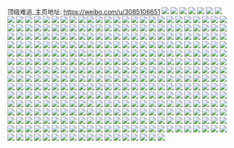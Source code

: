 顶级难追_主页地址: https://weibo.com/u/3085106651 
![](https://wx4.sinaimg.cn/mw2000/b7e2fddbly1h93id9pl4xj20u014045y.jpg) 
![](https://wx4.sinaimg.cn/mw2000/b7e2fddbly1h93idahhhxj20u0140wm8.jpg) 
![](https://wx4.sinaimg.cn/mw2000/b7e2fddbly1h93idb0ruzj20u0140dnr.jpg) 
![](https://wx4.sinaimg.cn/mw2000/b7e2fddbly1h93idbp5s1j20u0140aht.jpg) 
![](https://wx4.sinaimg.cn/mw2000/b7e2fddbly1h93idcbom4j21410u0wmm.jpg) 
![](https://wx4.sinaimg.cn/mw2000/b7e2fddbly1h93idd3wj6j20u01407br.jpg) 
![](https://wx4.sinaimg.cn/mw2000/b7e2fddbly1h93id9a13pj20wq09lt9u.jpg) 
![](https://wx4.sinaimg.cn/mw2000/b7e2fddbly1h8qtckw44mj20wq17wdy4.jpg) 
![](https://wx4.sinaimg.cn/mw2000/b7e2fddbly1h8qtcmtbzbj20wq180k8x.jpg) 
![](https://wx4.sinaimg.cn/mw2000/b7e2fddbly1h8qtcuri65j22by2zhqv5.jpg) 
![](https://wx4.sinaimg.cn/mw2000/b7e2fddbly1h8qtd29ahlj22c032kqv5.jpg) 
![](https://wx4.sinaimg.cn/mw2000/b7e2fddbly1h8qtdi8uzqj22c034sb2c.jpg) 
![](https://wx4.sinaimg.cn/mw2000/b7e2fddbly1h8qtdpcedlj22c03401kz.jpg) 
![](https://wx4.sinaimg.cn/mw2000/b7e2fddbly1h8qtcj6xvhj22c03404qq.jpg) 
![](https://wx4.sinaimg.cn/mw2000/b7e2fddbly1h8qtdqlnjqj22c0340npd.jpg) 
![](https://wx4.sinaimg.cn/mw2000/b7e2fddbly1h8qtdrz22wj22c02c0e81.jpg) 
![](https://wx4.sinaimg.cn/mw2000/b7e2fddbly1h8qtdtm3hxj21h825shdt.jpg) 
![](https://wx4.sinaimg.cn/mw2000/b7e2fddbly1h8qte4zli0j21d82f0u0z.jpg) 
![](https://wx4.sinaimg.cn/mw2000/b7e2fddbly1h8qteh8l6wj21d82ykb2c.jpg) 
![](https://wx4.sinaimg.cn/mw2000/b7e2fddbly1h8qtertohwj21cq2ti7wj.jpg) 
![](https://wx4.sinaimg.cn/mw2000/b7e2fddbly1h8qtf3ta0kj22yk1d8u0z.jpg) 
![](https://wx4.sinaimg.cn/mw2000/b7e2fddbly1h8qtfft7j9j22c0340x6q.jpg) 
![](https://wx4.sinaimg.cn/mw2000/b7e2fddbly1h8qtfhj5f7j20wq17w7m7.jpg) 
![](https://wx4.sinaimg.cn/mw2000/b7e2fddbly1h8qtfubvtuj22c03404qr.jpg) 
![](https://wx4.sinaimg.cn/mw2000/b7e2fddbly1h8qtfyxbcdj20wq17mqrs.jpg) 
![](https://wx4.sinaimg.cn/mw2000/b7e2fddbly1h8d4wuwbnyj21m32shqv6.jpg) 
![](https://wx4.sinaimg.cn/mw2000/b7e2fddbly1h8d4x7d6ikj223n2scb2b.jpg) 
![](https://wx4.sinaimg.cn/mw2000/b7e2fddbly1h8d4xh4k13j21r43581ky.jpg) 
![](https://wx4.sinaimg.cn/mw2000/b7e2fddbly1h8d4xrrg73j21vg2ipnpe.jpg) 
![](https://wx4.sinaimg.cn/mw2000/b7e2fddbly1h8d4wkuxzwj23402c0u0z.jpg) 
![](https://wx4.sinaimg.cn/mw2000/b7e2fddbly1h8d4xses5vj21o01wowqv.jpg) 
![](https://wx4.sinaimg.cn/mw2000/b7e2fddbly1h8d4xvpld2j22c0340qv8.jpg) 
![](https://wx4.sinaimg.cn/mw2000/b7e2fddbly1h8d4xynr8pj22c0340b2a.jpg) 
![](https://wx4.sinaimg.cn/mw2000/b7e2fddbly1h8d4y1u4abj22c03401kz.jpg) 
![](https://wx4.sinaimg.cn/mw2000/b7e2fddbly1h8d4y2ircjj20wq17mdlb.jpg) 
![](https://wx4.sinaimg.cn/mw2000/b7e2fddbly1h8d4y2ykirj20wq17mwj2.jpg) 
![](https://wx4.sinaimg.cn/mw2000/b7e2fddbly1h8d4y3b4hqj20wq17mn2q.jpg) 
![](https://wx4.sinaimg.cn/mw2000/b7e2fddbly1h8d4y3npxsj20wq17mn13.jpg) 
![](https://wx4.sinaimg.cn/mw2000/b7e2fddbly1h8d4y3xi49j20wq17mjxb.jpg) 
![](https://wx4.sinaimg.cn/mw2000/b7e2fddbly1h8d4y48m85j20wq17mgqw.jpg) 
![](https://wx4.sinaimg.cn/mw2000/b7e2fddbly1h8d4y69wjbj22c0340b2b.jpg) 
![](https://wx4.sinaimg.cn/mw2000/b7e2fddbly1h8d4y8sxemj22c03407wj.jpg) 
![](https://wx4.sinaimg.cn/mw2000/b7e2fddbly1h8d4yevthyj23402c0hdu.jpg) 
![](https://wx4.sinaimg.cn/mw2000/b7e2fddbly1h8bwubz7syj20wr0gsq48.jpg) 
![](https://wx4.sinaimg.cn/mw2000/b7e2fddbly1h6arwinxd0j20ks0jw754.jpg) 
![](https://wx4.sinaimg.cn/mw2000/b7e2fddbgy1h0eh75yvdbj20yi1ik7ga.jpg) 
![](https://wx4.sinaimg.cn/mw2000/b7e2fddbgy1grpop8q3pcj20q70yvq7v.jpg) 
![](https://wx4.sinaimg.cn/mw2000/b7e2fddbgy1glarnrvf27j20u01407cf.jpg) 
![](https://wx4.sinaimg.cn/mw2000/b7e2fddbgy1glarnqq5ioj20u01hc7cv.jpg) 
![](https://wx4.sinaimg.cn/mw2000/b7e2fddbgy1glarnsllv8j20uc0u0q6i.jpg) 
![](https://wx4.sinaimg.cn/mw2000/b7e2fddbgy1gjtr0tveo4j21k82304qp.jpg) 
![](https://wx4.sinaimg.cn/mw2000/b7e2fddbgy1gjtr0uzrm2j21k8230qss.jpg) 
![](https://wx4.sinaimg.cn/mw2000/b7e2fddbgy1gjtr0vg08tj20u0140q8s.jpg) 
![](https://wx4.sinaimg.cn/mw2000/b7e2fddbgy1gjtr0vvhwej20u0140444.jpg) 
![](https://wx4.sinaimg.cn/mw2000/b7e2fddbgy1gjtr0xchptj22c0340u0x.jpg) 
![](https://wx4.sinaimg.cn/mw2000/b7e2fddbgy1gjtr0zpc9sj21o01o04qq.jpg) 
![](https://wx4.sinaimg.cn/mw2000/b7e2fddbgy1gjtr122ejgj21o01o01ky.jpg) 
![](https://wx4.sinaimg.cn/mw2000/b7e2fddbgy1gjtr139a43j21o01o0x6p.jpg) 
![](https://wx4.sinaimg.cn/mw2000/b7e2fddbgy1gjtr14hf9kj21o01o0u0x.jpg) 
![](https://wx4.sinaimg.cn/mw2000/b7e2fddbgy1gjtr15pzc1j21o01o0e81.jpg) 
![](https://wx4.sinaimg.cn/mw2000/b7e2fddbgy1gjtr179grrj22c0340x6p.jpg) 
![](https://wx4.sinaimg.cn/mw2000/b7e2fddbgy1gjtr0sr3quj22c0340u0x.jpg) 
![](https://wx4.sinaimg.cn/mw2000/b7e2fddbgy1gi01gn4kipj20u0140aqt.jpg) 
![](https://wx4.sinaimg.cn/mw2000/b7e2fddbgy1gi01gqppc0j21o01o0npd.jpg) 
![](https://wx4.sinaimg.cn/mw2000/b7e2fddbgy1gi01gtr7a4j21o01o0npd.jpg) 
![](https://wx4.sinaimg.cn/mw2000/b7e2fddbgy1gi01gwbkdjj21o01o0npd.jpg) 
![](https://wx4.sinaimg.cn/mw2000/b7e2fddbgy1gi01h6qpzej20u01401kx.jpg) 
![](https://wx4.sinaimg.cn/mw2000/b7e2fddbgy1gi01h25hatj21o01o0x6p.jpg) 
![](https://wx4.sinaimg.cn/mw2000/b7e2fddbgy1gi01gllpwvj21o01o0npd.jpg) 
![](https://wx4.sinaimg.cn/mw2000/b7e2fddbgy1gi01h4adazj21o01o0e7g.jpg) 
![](https://wx4.sinaimg.cn/mw2000/b7e2fddbgy1gi01gytuggj21k8230e81.jpg) 
![](https://wx4.sinaimg.cn/mw2000/b7e2fddbgy1ggasozrfh7j20d40ohdht.jpg) 
![](https://wx4.sinaimg.cn/mw2000/b7e2fddbgy1ggasp58vhpj21m72884qp.jpg) 
![](https://wx4.sinaimg.cn/mw2000/b7e2fddbgy1ggasp2cjpej215p289kff.jpg) 
![](https://wx4.sinaimg.cn/mw2000/b7e2fddbgy1ggasp7uwzoj228w2zu7wh.jpg) 
![](https://wx4.sinaimg.cn/mw2000/b7e2fddbgy1ggasp34h0oj20u014046m.jpg) 
![](https://wx4.sinaimg.cn/mw2000/b7e2fddbgy1ggasp8nuicj20r0100tdk.jpg) 
![](https://wx4.sinaimg.cn/mw2000/b7e2fddbgy1ggasp0srogj20u0140tlr.jpg) 
![](https://wx4.sinaimg.cn/mw2000/b7e2fddbgy1ggaspahn58j210h182wv1.jpg) 
![](https://wx4.sinaimg.cn/mw2000/b7e2fddbgy1ggasoz5l7dj20td12adtt.jpg) 
![](https://wx4.sinaimg.cn/mw2000/b7e2fddbgy1gfw585mqxzj217l1yfavb.jpg) 
![](https://wx4.sinaimg.cn/mw2000/b7e2fddbgy1gfw583owsnj21nz1ppx6p.jpg) 
![](https://wx4.sinaimg.cn/mw2000/b7e2fddbgy1gfw5874h06j21121o5gz5.jpg) 
![](https://wx4.sinaimg.cn/mw2000/b7e2fddbgy1gfw588wshaj20sf1wf4fi.jpg) 
![](https://wx4.sinaimg.cn/mw2000/b7e2fddbgy1gfw59lyy0aj22c03401kz.jpg) 
![](https://wx4.sinaimg.cn/mw2000/b7e2fddbgy1gfw5a5hvqsj22c0340e8b.jpg) 
![](https://wx4.sinaimg.cn/mw2000/b7e2fddbgy1gfw5a9gk86j21o01o0qv5.jpg) 
![](https://wx4.sinaimg.cn/mw2000/b7e2fddbgy1gfw59fqcpej21o01o0hdt.jpg) 
![](https://wx4.sinaimg.cn/mw2000/b7e2fddbgy1gfw5aefdr6j22c03407wi.jpg) 
![](https://wx4.sinaimg.cn/mw2000/b7e2fddbgy1gf2cxip2rnj20u0140qfo.jpg) 
![](https://wx4.sinaimg.cn/mw2000/b7e2fddbgy1gf2cxfypcfj20u00vxgrl.jpg) 
![](https://wx4.sinaimg.cn/mw2000/b7e2fddbgy1gf2cxjj0x2j20u00u0ali.jpg) 
![](https://wx4.sinaimg.cn/mw2000/b7e2fddbgy1gf2cxk1g8yj20u0140ahu.jpg) 
![](https://wx4.sinaimg.cn/mw2000/b7e2fddbgy1geqlrk5e6pj20u0140wmn.jpg) 
![](https://wx4.sinaimg.cn/mw2000/b7e2fddbgy1gdflfd7160j21o01o0e81.jpg) 
![](https://wx4.sinaimg.cn/mw2000/b7e2fddbgy1gcmo4w9s6uj20u00u00y8.jpg) 
![](https://wx4.sinaimg.cn/mw2000/b7e2fddbly1gcgrked917j20sz11gtj2.jpg) 
![](https://wx4.sinaimg.cn/mw2000/b7e2fddbly1gccdbfegqqj21o0280b2a.jpg) 
![](https://wx4.sinaimg.cn/mw2000/b7e2fddbly1gbeh88iayzj20yi0gg0ud.jpg) 
![](https://wx4.sinaimg.cn/mw2000/b7e2fddbgy1gaxgjor6caj20u01hctoj.jpg) 
![](https://wx4.sinaimg.cn/mw2000/b7e2fddbgy1gart6vookej20u10u0woa.jpg) 
![](https://wx4.sinaimg.cn/mw2000/b7e2fddbgy1ga98p6i01vj20u0140497.jpg) 
![](https://wx4.sinaimg.cn/mw2000/b7e2fddbgy1ga98p7rfptj20u0140tj8.jpg) 
![](https://wx4.sinaimg.cn/mw2000/b7e2fddbgy1ga98p8j2mqj21400ojjzt.jpg) 
![](https://wx4.sinaimg.cn/mw2000/b7e2fddbgy1ga98p9eighj213w0smgqd.jpg) 
![](https://wx4.sinaimg.cn/mw2000/b7e2fddbgy1ga98pabmqaj20u014cwm9.jpg) 
![](https://wx4.sinaimg.cn/mw2000/b7e2fddbgy1ga98pbdvm9j20u0148jzf.jpg) 
![](https://wx4.sinaimg.cn/mw2000/b7e2fddbgy1ga98pccnspj20u0140qde.jpg) 
![](https://wx4.sinaimg.cn/mw2000/b7e2fddbgy1ga98pdcojxj20u014015s.jpg) 
![](https://wx4.sinaimg.cn/mw2000/b7e2fddbgy1ga98p5d0vjj20gp0g0jtz.jpg) 
![](https://wx4.sinaimg.cn/mw2000/b7e2fddbgy1ga5qcpl1a9j20u0140jwi.jpg) 
![](https://wx4.sinaimg.cn/mw2000/b7e2fddbgy1ga5qcogiufj21o027zqv5.jpg) 
![](https://wx4.sinaimg.cn/mw2000/b7e2fddbgy1ga5qbjvuc0j20u01hctkx.jpg) 
![](https://wx4.sinaimg.cn/mw2000/b7e2fddbgy1ga5qckh7rzj22c0340hdx.jpg) 
![](https://wx4.sinaimg.cn/mw2000/b7e2fddbgy1ga5qcrbf4tj21hc0u0aq0.jpg) 
![](https://wx4.sinaimg.cn/mw2000/b7e2fddbgy1ga5qcsunftj21401haal5.jpg) 
![](https://wx4.sinaimg.cn/mw2000/b7e2fddbgy1ga5qcwa33sj22c0340kjl.jpg) 
![](https://wx4.sinaimg.cn/mw2000/b7e2fddbgy1ga5qbdeq64j21da0rqqek.jpg) 
![](https://wx4.sinaimg.cn/mw2000/b7e2fddbgy1ga5qcx92n6j20j60j5tc3.jpg) 
![](https://wx4.sinaimg.cn/mw2000/b7e2fddbgy1g9ucfmospsj20u01401ek.jpg) 
![](https://wx4.sinaimg.cn/mw2000/b7e2fddbgy1g9ucfo5rvjj20u01407tl.jpg) 
![](https://wx4.sinaimg.cn/mw2000/b7e2fddbgy1g9ucfpltkxj20u0140nhp.jpg) 
![](https://wx4.sinaimg.cn/mw2000/b7e2fddbgy1g9ucflo04qj20u00u0ti0.jpg) 
![](https://wx4.sinaimg.cn/mw2000/b7e2fddbgy1g9ruhppgk9j20u0141grk.jpg) 
![](https://wx4.sinaimg.cn/mw2000/b7e2fddbgy1g9m93yol6qj20jg0j2gnx.jpg) 
![](https://wx4.sinaimg.cn/mw2000/b7e2fddbgy1g9l21d06jdj20u00u07e5.jpg) 
![](https://wx4.sinaimg.cn/mw2000/b7e2fddbgy1g9l21eud4ij20u00u0wph.jpg) 
![](https://wx4.sinaimg.cn/mw2000/b7e2fddbgy1g9l21g3jn8j20u013zdue.jpg) 
![](https://wx4.sinaimg.cn/mw2000/b7e2fddbgy1g9l21h3rcwj20u0140tj0.jpg) 
![](https://wx4.sinaimg.cn/mw2000/b7e2fddbgy1g9i7ijesvij22c02c0qv7.jpg) 
![](https://wx4.sinaimg.cn/mw2000/b7e2fddbgy1g9i7ipy2vzj22c02c0x6r.jpg) 
![](https://wx4.sinaimg.cn/mw2000/b7e2fddbgy1g9i7iy4mo7j22c02c04qs.jpg) 
![](https://wx4.sinaimg.cn/mw2000/b7e2fddbgy1g9i7icsl7dj22c02c0x6r.jpg) 
![](https://wx4.sinaimg.cn/mw2000/b7e2fddbgy1g9i7j4d2xzj22c02c0kjn.jpg) 
![](https://wx4.sinaimg.cn/mw2000/b7e2fddbgy1g9i7j6a77gj21da0rqqek.jpg) 
![](https://wx4.sinaimg.cn/mw2000/b7e2fddbgy1g9hhhowgdrj20u0140afh.jpg) 
![](https://wx4.sinaimg.cn/mw2000/b7e2fddbgy1g9hhhq149vj20u01400yn.jpg) 
![](https://wx4.sinaimg.cn/mw2000/b7e2fddbgy1g9g7yc2xcfj20sm0jiju2.jpg) 
![](https://wx4.sinaimg.cn/mw2000/b7e2fddbgy1g9g7yskyvij21t50u0q7n.jpg) 
![](https://wx4.sinaimg.cn/mw2000/b7e2fddbgy1g9fg0uy2foj208s066dg7.jpg) 
![](https://wx4.sinaimg.cn/mw2000/b7e2fddbgy1g964ahoh0mj20u013xags.jpg) 
![](https://wx4.sinaimg.cn/mw2000/b7e2fddbgy1g964g8p64tj20u10u0gsc.jpg) 
![](https://wx4.sinaimg.cn/mw2000/b7e2fddbgy1g964g7ppv2j20u0140k3c.jpg) 
![](https://wx4.sinaimg.cn/mw2000/b7e2fddbgy1g964gfkeu5j20u01407eq.jpg) 
![](https://wx4.sinaimg.cn/mw2000/b7e2fddbgy1g964g980xdj20u0140agb.jpg) 
![](https://wx4.sinaimg.cn/mw2000/b7e2fddbgy1g964g8928rj20u0140guu.jpg) 
![](https://wx4.sinaimg.cn/mw2000/b7e2fddbgy1g8xndmrp3zj20u0140n78.jpg) 
![](https://wx4.sinaimg.cn/mw2000/b7e2fddbgy1g8xndome3jj20u01407vp.jpg) 
![](https://wx4.sinaimg.cn/mw2000/b7e2fddbgy1g8xndpkqmzj20u0140thk.jpg) 
![](https://wx4.sinaimg.cn/mw2000/b7e2fddbgy1g8xndqhu1zj20qu0zttfv.jpg) 
![](https://wx4.sinaimg.cn/mw2000/b7e2fddbgy1g8wihdvlyrj20u014011g.jpg) 
![](https://wx4.sinaimg.cn/mw2000/b7e2fddbgy1g8wiheo9qpj20u0140guy.jpg) 
![](https://wx4.sinaimg.cn/mw2000/b7e2fddbgy1g8wihba84yj20u0140jzg.jpg) 
![](https://wx4.sinaimg.cn/mw2000/b7e2fddbgy1g8vbgiw7nyj20u01hdjyh.jpg) 
![](https://wx4.sinaimg.cn/mw2000/b7e2fddbgy1g8ufl60sbuj20u01hdh1e.jpg) 
![](https://wx4.sinaimg.cn/mw2000/b7e2fddbgy1g8qxz3n45pj20k00h9768.jpg) 
![](https://wx4.sinaimg.cn/mw2000/b7e2fddbgy1g8poky6d2pj208206bq4m.jpg) 
![](https://wx4.sinaimg.cn/mw2000/b7e2fddbgy1g8hj2tm17qj20k00b9mxl.jpg) 
![](https://wx4.sinaimg.cn/mw2000/b7e2fddbgy1g8gicecltoj20j60j60vd.jpg) 
![](https://wx4.sinaimg.cn/mw2000/b7e2fddbgy1g8cypnfkyuj21o0280u0x.jpg) 
![](https://wx4.sinaimg.cn/mw2000/b7e2fddbgy1g8breabgd4j20po19ue81.jpg) 
![](https://wx4.sinaimg.cn/mw2000/b7e2fddbgy1g8aq3vsr1yj20qo1bf7fn.jpg) 
![](https://wx4.sinaimg.cn/mw2000/b7e2fddbgy1g8aq3wvtz7j20qo0qotfr.jpg) 
![](https://wx4.sinaimg.cn/mw2000/b7e2fddbgy1g8aq3xjyy4j21bf0qo7gg.jpg) 
![](https://wx4.sinaimg.cn/mw2000/b7e2fddbgy1g8aq3y641zj20qo1bfn8p.jpg) 
![](https://wx4.sinaimg.cn/mw2000/b7e2fddbgy1g8aq3yr44vj20qo1bfak5.jpg) 
![](https://wx4.sinaimg.cn/mw2000/b7e2fddbgy1g8aq3zfdv0j20qo1bf17t.jpg) 
![](https://wx4.sinaimg.cn/mw2000/b7e2fddbgy1g8aq40e050j20qo1bfk5q.jpg) 
![](https://wx4.sinaimg.cn/mw2000/b7e2fddbgy1g8aq4185y1j21be0qo7f7.jpg) 
![](https://wx4.sinaimg.cn/mw2000/b7e2fddbgy1g8a783ea1pj22c03401kx.jpg) 
![](https://wx4.sinaimg.cn/mw2000/b7e2fddbgy1g88g01p5d3j20yi0xe4qp.jpg) 
![](https://wx4.sinaimg.cn/mw2000/b7e2fddbgy1g7s3ufdzvsj20qo1dcdm9.jpg) 
![](https://wx4.sinaimg.cn/mw2000/b7e2fddbgy1g7lb3eqmzhj20yi0cttbt.jpg) 
![](https://wx4.sinaimg.cn/mw2000/b7e2fddbgy1g7ifi77mrcj20j609wgme.jpg) 
![](https://wx4.sinaimg.cn/mw2000/b7e2fddbgy1g7ifi6q6ulj20j60a33ze.jpg) 
![](https://wx4.sinaimg.cn/mw2000/b7e2fddbgy1g7gfsdnrzlj20yi1pcnlf.jpg) 
![](https://wx4.sinaimg.cn/mw2000/b7e2fddbgy1g7byrmx4n1j20qo1bfwju.jpg) 
![](https://wx4.sinaimg.cn/mw2000/b7e2fddbgy1g7bkv9nnp4j20zk0jzjtk.jpg) 
![](https://wx4.sinaimg.cn/mw2000/b7e2fddbgy1g7bkv8vss0j20zk0jztaw.jpg) 
![](https://wx4.sinaimg.cn/mw2000/b7e2fddbgy1g79d2ooohmj20da0dadgj.jpg) 
![](https://wx4.sinaimg.cn/mw2000/b7e2fddbgy1g77aa3zys7j209q09tmy3.jpg) 
![](https://wx4.sinaimg.cn/mw2000/b7e2fddbgy1g767yiez4ij208a07maa6.jpg) 
![](https://wx4.sinaimg.cn/mw2000/b7e2fddbgy1g74zzq1qc6j20k00ddab5.jpg) 
![](https://wx4.sinaimg.cn/mw2000/b7e2fddbly1g73l5svykwj20zk0qoak0.jpg) 
![](https://wx4.sinaimg.cn/mw2000/b7e2fddbly1g73l5pl8u0j20qo0zkwpb.jpg) 
![](https://wx4.sinaimg.cn/mw2000/b7e2fddbly1g73l5v6sfjj20qo0zkn82.jpg) 
![](https://wx4.sinaimg.cn/mw2000/b7e2fddbly1g73l66r24pj20zk0qo7ba.jpg) 
![](https://wx4.sinaimg.cn/mw2000/b7e2fddbly1g73l65faqmj20zk0qowm5.jpg) 
![](https://wx4.sinaimg.cn/mw2000/b7e2fddbly1g73l67pfioj20qo0zk79h.jpg) 
![](https://wx4.sinaimg.cn/mw2000/b7e2fddbly1g72edko0nvj20qo0zkqh6.jpg) 
![](https://wx4.sinaimg.cn/mw2000/b7e2fddbly1g72efha0gej20oi13z116.jpg) 
![](https://wx4.sinaimg.cn/mw2000/b7e2fddbly1g72edpiisij20qo0zkgus.jpg) 
![](https://wx4.sinaimg.cn/mw2000/b7e2fddbly1g72edjtwmsj203602kq2r.jpg) 
![](https://wx4.sinaimg.cn/mw2000/b7e2fddbly1g706ilick6j20qo1bddpl.jpg) 
![](https://wx4.sinaimg.cn/mw2000/b7e2fddbly1g6vrgdnvqxj20qo0zkaln.jpg) 
![](https://wx4.sinaimg.cn/mw2000/b7e2fddbly1g6vmseblscj20ix0iwwim.jpg) 
![](https://wx4.sinaimg.cn/mw2000/b7e2fddbly1g6vefh3374j20qo0zkdm2.jpg) 
![](https://wx4.sinaimg.cn/mw2000/b7e2fddbly1g6u7o7q9ntj20zk1d2101.jpg) 
![](https://wx4.sinaimg.cn/mw2000/b7e2fddbly1g6ja3vgpp2j218g26zgvr.jpg) 
![](https://wx4.sinaimg.cn/mw2000/b7e2fddbly1g6j01w7bs2j20qo0zkdqf.jpg) 
![](https://wx4.sinaimg.cn/mw2000/b7e2fddbly1g6j01q1y1lj20qo0zk137.jpg) 
![](https://wx4.sinaimg.cn/mw2000/b7e2fddbly1g6j01s1z8zj20zk0qo49w.jpg) 
![](https://wx4.sinaimg.cn/mw2000/b7e2fddbly1g6j01tmyfmj20qo0zk7f1.jpg) 
![](https://wx4.sinaimg.cn/mw2000/b7e2fddbly1g6hp0mwn7gj21180u0agx.jpg) 
![](https://wx4.sinaimg.cn/mw2000/b7e2fddbly1g6ge9qpfsaj20k00b9wfl.jpg) 
![](https://wx4.sinaimg.cn/mw2000/b7e2fddbly1g6gb8ko46fj20u01hc4aq.jpg) 
![](https://wx4.sinaimg.cn/mw2000/b7e2fddbly1g6fbde9lkqj20k00f03zn.jpg) 
![](https://wx4.sinaimg.cn/mw2000/b7e2fddbly1g6eahj9f5wj20qo0zkdnr.jpg) 
![](https://wx4.sinaimg.cn/mw2000/b7e2fddbly1g6eahi36qpj20qo0zkqac.jpg) 
![](https://wx4.sinaimg.cn/mw2000/b7e2fddbgy1g66u4r6r2kj20b40b4dgg.jpg) 
![](https://wx4.sinaimg.cn/mw2000/b7e2fddbgy1g66e1yba4hj20qo0zljzi.jpg) 
![](https://wx4.sinaimg.cn/mw2000/b7e2fddbgy1g66e1wnqujj20qo0zlqbs.jpg) 
![](https://wx4.sinaimg.cn/mw2000/b7e2fddbgy1g66e1z18njj20qo1bfdmv.jpg) 
![](https://wx4.sinaimg.cn/mw2000/b7e2fddbgy1g66e1zfnmij20qo0zlgqa.jpg) 
![](https://wx4.sinaimg.cn/mw2000/b7e2fddbgy1g63vja5e5mj20u00n541n.jpg) 
![](https://wx4.sinaimg.cn/mw2000/b7e2fddbgy1g5u7saa0h2j20c80ay3z8.jpg) 
![](https://wx4.sinaimg.cn/mw2000/b7e2fddbgy1g5tp1zficlj20hs0hs0v8.jpg) 
![](https://wx4.sinaimg.cn/mw2000/b7e2fddbgy1g5tng4gx3jj20jy0joq3v.jpg) 
![](https://wx4.sinaimg.cn/mw2000/b7e2fddbgy1g5tmnpjjxoj20jw0jwgnp.jpg) 
![](https://wx4.sinaimg.cn/mw2000/b7e2fddbgy1g5r7o53smvj20qo0zi47a.jpg) 
![](https://wx4.sinaimg.cn/mw2000/b7e2fddbgy1g5q2tcep2aj20qo0yigxm.jpg) 
![](https://wx4.sinaimg.cn/mw2000/b7e2fddbgy1g5pay77e5qj205005074h.jpg) 
![](https://wx4.sinaimg.cn/mw2000/b7e2fddbgy1g5niacwpvqj20qo0zi48d.jpg) 
![](https://wx4.sinaimg.cn/mw2000/b7e2fddbgy1g5niadzvz4j20qo0zidqq.jpg) 
![](https://wx4.sinaimg.cn/mw2000/b7e2fddbgy1g5niabxcecj20qo0ziqcg.jpg) 
![](https://wx4.sinaimg.cn/mw2000/b7e2fddbgy1g5j927ipa7j20qo0zythr.jpg) 
![](https://wx4.sinaimg.cn/mw2000/b7e2fddbgy1g5j9284nmdj20qo0zkdp3.jpg) 
![](https://wx4.sinaimg.cn/mw2000/b7e2fddbgy1g5j9294gkdj20qo0zk47g.jpg) 
![](https://wx4.sinaimg.cn/mw2000/b7e2fddbgy1g5j929qm11j20qo0zkqch.jpg) 
![](https://wx4.sinaimg.cn/mw2000/b7e2fddbgy1g5j92aet5dj20qo0zk483.jpg) 
![](https://wx4.sinaimg.cn/mw2000/b7e2fddbgy1g5j926ks4dj20qo0zk12b.jpg) 
![](https://wx4.sinaimg.cn/mw2000/b7e2fddbgy1g5j92avwejj20qo0zk786.jpg) 
![](https://wx4.sinaimg.cn/mw2000/b7e2fddbgy1g5j92bfcsjj20qo0zk79i.jpg) 
![](https://wx4.sinaimg.cn/mw2000/b7e2fddbgy1g5j92bwqqpj20qo0ziaho.jpg) 
![](https://wx4.sinaimg.cn/mw2000/b7e2fddbgy1g5i6fphmdwj20qo10k7er.jpg) 
![](https://wx4.sinaimg.cn/mw2000/b7e2fddbgy1g5i6fpz6x0j20qo0zkgv1.jpg) 
![](https://wx4.sinaimg.cn/mw2000/b7e2fddbgy1g5i6fqih2vj20zk0qon39.jpg) 
![](https://wx4.sinaimg.cn/mw2000/b7e2fddbgy1g5gwp0k6o8j21140qojvo.jpg) 
![](https://wx4.sinaimg.cn/mw2000/b7e2fddbgy1g4tngl0ma0j20zk0qoan7.jpg) 
![](https://wx4.sinaimg.cn/mw2000/b7e2fddbgy1g4tngmewu7j20qo1bfam2.jpg) 
![](https://wx4.sinaimg.cn/mw2000/b7e2fddbgy1g4tngn4epdj20qo0zkak7.jpg) 
![](https://wx4.sinaimg.cn/mw2000/b7e2fddbgy1g4tngns8gqj20qo0zkdpk.jpg) 
![](https://wx4.sinaimg.cn/mw2000/b7e2fddbgy1g4tngk77ztj20qo0zk7fe.jpg) 
![](https://wx4.sinaimg.cn/mw2000/b7e2fddbgy1g4tngofhn3j20qo0zk13g.jpg) 
![](https://wx4.sinaimg.cn/mw2000/b7e2fddbgy1g4tngp8gtpj20zk0qo7he.jpg) 
![](https://wx4.sinaimg.cn/mw2000/b7e2fddbgy1g4tngqcgcuj20qo1bfk8z.jpg) 
![](https://wx4.sinaimg.cn/mw2000/b7e2fddbgy1g4tnglo6l7j20zk0qo4cb.jpg) 
![](https://wx4.sinaimg.cn/mw2000/b7e2fddbgy1g4ppji9demj20qo0zi10t.jpg) 
![](https://wx4.sinaimg.cn/mw2000/b7e2fddbgy1g4ppjjxx93j20qo0ziwmj.jpg) 
![](https://wx4.sinaimg.cn/mw2000/b7e2fddbgy1g4ppjkcazxj20qo0zithk.jpg) 
![](https://wx4.sinaimg.cn/mw2000/b7e2fddbgy1g4ppjjgbw6j20qo0zi7dp.jpg) 
![](https://wx4.sinaimg.cn/mw2000/b7e2fddbgy1g4ppjhbjtdj20qo0zigu9.jpg) 
![](https://wx4.sinaimg.cn/mw2000/b7e2fddbgy1g4ppjkxp6xj20qo0ziak0.jpg) 
![](https://wx4.sinaimg.cn/mw2000/b7e2fddbgy1g4ppjlmiqfj20qo0zigw7.jpg) 
![](https://wx4.sinaimg.cn/mw2000/b7e2fddbgy1g4ppjm5ljgj20qo0zi7da.jpg) 
![](https://wx4.sinaimg.cn/mw2000/b7e2fddbgy1g4ppjmtdh4j20qo0zigt8.jpg) 
![](https://wx4.sinaimg.cn/mw2000/b7e2fddbgy1g4fllh0rdbj20qo0zkgs2.jpg) 
![](https://wx4.sinaimg.cn/mw2000/b7e2fddbgy1g4fllgg2zvj20qo0zidm8.jpg) 
![](https://wx4.sinaimg.cn/mw2000/b7e2fddbgy1g4fllhgu9pj20qo0zi7ao.jpg) 
![](https://wx4.sinaimg.cn/mw2000/b7e2fddbgy1g4fllhykxrj20qo0zkthn.jpg) 
![](https://wx4.sinaimg.cn/mw2000/b7e2fddbgy1g49sdjrgo1j20pv0lfjya.jpg) 
![](https://wx4.sinaimg.cn/mw2000/b7e2fddbgy1g49sdlxaiuj20u0140k1h.jpg) 
![](https://wx4.sinaimg.cn/mw2000/b7e2fddbgy1g3bbewb1rij20qo0qo7a1.jpg) 
![](https://wx4.sinaimg.cn/mw2000/b7e2fddbgy1g1oivysl27j20qo1bfneq.jpg) 
![](https://wx4.sinaimg.cn/mw2000/b7e2fddbgy1g1oiw3zvr5j20qo1bfgr0.jpg) 
![](https://wx4.sinaimg.cn/mw2000/b7e2fddbgy1g1oiw89pu8j20qo1bfagv.jpg) 
![](https://wx4.sinaimg.cn/mw2000/b7e2fddbgy1g1oiwdvs0vj20qo0zkgsd.jpg) 
![](https://wx4.sinaimg.cn/mw2000/b7e2fddbgy1g1oixa07kuj20qo1bfk70.jpg) 
![](https://wx4.sinaimg.cn/mw2000/b7e2fddbgy1g1oixf1qtaj20qo0zkdmn.jpg) 
![](https://wx4.sinaimg.cn/mw2000/b7e2fddbgy1g1oixlsgjaj20qo0zkwlr.jpg) 
![](https://wx4.sinaimg.cn/mw2000/b7e2fddbgy1g1oixpu6xhj20qo1bfwlg.jpg) 
![](https://wx4.sinaimg.cn/mw2000/b7e2fddbgy1g1oiy1d8uej20qo1bfwle.jpg) 
![](https://wx4.sinaimg.cn/mw2000/b7e2fddbgy1g1mua5mpq2j21hc0u0h1l.jpg) 
![](https://wx4.sinaimg.cn/mw2000/b7e2fddbgy1g0qtrr32kej20qo1bfale.jpg) 
![](https://wx4.sinaimg.cn/mw2000/b7e2fddbgy1g0m30agrlyj20k00nw0to.jpg) 
![](https://wx4.sinaimg.cn/mw2000/b7e2fddbgy1g0lvha9yhij20r90qomz1.jpg) 
![](https://wx4.sinaimg.cn/mw2000/b7e2fddbgy1g0lvh9of09j20qo1bf0wt.jpg) 
![](https://wx4.sinaimg.cn/mw2000/b7e2fddbgy1g0ii8wzy54j20c80c6wfb.jpg) 
![](https://wx4.sinaimg.cn/mw2000/b7e2fddbgy1fzly3r5kxfj20ku0nlgmv.jpg) 
![](https://wx4.sinaimg.cn/mw2000/b7e2fddbgy1fzim7z7hslj20d90ho41x.jpg) 
![](https://wx4.sinaimg.cn/mw2000/b7e2fddbgy1fzfayrowdaj20ku112440.jpg) 
![](https://wx4.sinaimg.cn/mw2000/b7e2fddbgy1fz68liu0vdj20ku0rswhn.jpg) 
![](https://wx4.sinaimg.cn/mw2000/b7e2fddbgy1fz30elzcp3j20qj0kudkk.jpg) 
![](https://wx4.sinaimg.cn/mw2000/b7e2fddbgy1fynqb74aojj20qn0qnacl.jpg) 
![](https://wx4.sinaimg.cn/mw2000/b7e2fddbgy1fxcifu92frj20k00g70v8.jpg) 
![](https://wx4.sinaimg.cn/mw2000/b7e2fddbgy1fwedr75b8mj20qo0qoq89.jpg) 
![](https://wx4.sinaimg.cn/mw2000/b7e2fddbgy1fwedr7lulxj20cs0ce3zo.jpg) 
![](https://wx4.sinaimg.cn/mw2000/b7e2fddbgy1fw0m5uj3u6j20qo0zk44y.jpg) 
![](https://wx4.sinaimg.cn/mw2000/b7e2fddbgy1fvfszr6qmkj20r30qotez.jpg) 
![](https://wx4.sinaimg.cn/mw2000/b7e2fddbgy1fuz3dcccdlj20dm0dmwfh.jpg) 
![](https://wx4.sinaimg.cn/mw2000/b7e2fddbgy1fudr5cg69ej20qo0zkjus.jpg) 
![](https://wx4.sinaimg.cn/mw2000/b7e2fddbgy1fudr5bswfbj20qo0zk0wk.jpg) 
![](https://wx4.sinaimg.cn/mw2000/b7e2fddbgy1fudr5nyvc3j20qo0zkjx4.jpg) 
![](https://wx4.sinaimg.cn/mw2000/b7e2fddbgy1fudr5r9sscj20qo0zkq97.jpg) 
![](https://wx4.sinaimg.cn/mw2000/b7e2fddbgy1fudr5x8srcj21h40qojya.jpg) 
![](https://wx4.sinaimg.cn/mw2000/b7e2fddbgy1fuabu065acj20qo0zkah3.jpg) 
![](https://wx4.sinaimg.cn/mw2000/b7e2fddbgy1fuabu201ckj20qo0zkwl8.jpg) 
![](https://wx4.sinaimg.cn/mw2000/b7e2fddbgy1fuabu3n0c1j20qo0zk13g.jpg) 
![](https://wx4.sinaimg.cn/mw2000/b7e2fddbgy1fuabtyayvlj20qo0zkn6u.jpg) 
![](https://wx4.sinaimg.cn/mw2000/b7e2fddbgy1fuabu56nkaj20k01kldnu.jpg) 
![](https://wx4.sinaimg.cn/mw2000/b7e2fddbgy1fuabu7an6xj20qo0zkgxd.jpg) 
![](https://wx4.sinaimg.cn/mw2000/b7e2fddbgy1fuabu8ytoxj20qo0zk105.jpg) 
![](https://wx4.sinaimg.cn/mw2000/b7e2fddbgy1fuabuaw7xhj20qo0zk7fk.jpg) 
![](https://wx4.sinaimg.cn/mw2000/b7e2fddbgy1fu919q64x0j20qo0zkaiu.jpg) 
![](https://wx4.sinaimg.cn/mw2000/b7e2fddbgy1fu9155x8zcj20qo0zkaig.jpg) 
![](https://wx4.sinaimg.cn/mw2000/b7e2fddbgy1fu9156r5yyj20qo0zkn5q.jpg) 
![](https://wx4.sinaimg.cn/mw2000/b7e2fddbgy1fu9157lfzaj20qo0zkjzd.jpg) 
![](https://wx4.sinaimg.cn/mw2000/b7e2fddbgy1fu8v8mcwr6j20qo0zkn4l.jpg) 
![](https://wx4.sinaimg.cn/mw2000/b7e2fddbgy1fu8v8n1e8jj20qo0zkwkp.jpg) 
![](https://wx4.sinaimg.cn/mw2000/b7e2fddbly1ftrz91zei7j20k00zkq7u.jpg) 
![](https://wx4.sinaimg.cn/mw2000/b7e2fddbgy1ftco367gudj20qo15s78d.jpg) 
![](https://wx4.sinaimg.cn/mw2000/b7e2fddbgy1ftco3720dwj20qo1bfteh.jpg) 
![](https://wx4.sinaimg.cn/mw2000/b7e2fddbgy1ft9qxn7s7uj205g05imx3.jpg) 
![](https://wx4.sinaimg.cn/mw2000/b7e2fddbgy1ft5p3vp82tj20qo0x7jxh.jpg) 
![](https://wx4.sinaimg.cn/mw2000/b7e2fddbgy1ft5mr6i84wj20k00qsmz8.jpg) 
![](https://wx4.sinaimg.cn/mw2000/b7e2fddbgy1ft5mr5qtq3j20k013x0ws.jpg) 
![](https://wx4.sinaimg.cn/mw2000/b7e2fddbgy1ft1dsddqewj20qo0zkgth.jpg) 
![](https://wx4.sinaimg.cn/mw2000/b7e2fddbgy1ft1dseluokj20qo0zkwno.jpg) 
![](https://wx4.sinaimg.cn/mw2000/b7e2fddbgy1ft1dsfomwij20qo0zk7c5.jpg) 
![](https://wx4.sinaimg.cn/mw2000/b7e2fddbgy1ft1dsh8irjj20qo0zkk1q.jpg) 
![](https://wx4.sinaimg.cn/mw2000/b7e2fddbgy1ft1dsj7e17j20qo0zk4al.jpg) 
![](https://wx4.sinaimg.cn/mw2000/b7e2fddbgy1ft1dt2vyy0j20qo0zkdre.jpg) 
![](https://wx4.sinaimg.cn/mw2000/b7e2fddbgy1ft1duffaabj20qo0zk48a.jpg) 
![](https://wx4.sinaimg.cn/mw2000/b7e2fddbgy1ft1dugs7x2j20qo0zkqcn.jpg) 
![](https://wx4.sinaimg.cn/mw2000/b7e2fddbgy1ft17w6c1tij20qo0qoq64.jpg) 
![](https://wx4.sinaimg.cn/mw2000/b7e2fddbgy1ft17w88xx2j20qo0zjted.jpg) 
![](https://wx4.sinaimg.cn/mw2000/b7e2fddbgy1ft17w72ohij20qo0qoacw.jpg) 
![](https://wx4.sinaimg.cn/mw2000/b7e2fddbgy1ft17w9jvwaj20qo0zk464.jpg) 
![](https://wx4.sinaimg.cn/mw2000/b7e2fddbgy1fso89cf2ecj20qo0zkq7v.jpg) 
![](https://wx4.sinaimg.cn/mw2000/b7e2fddbgy1fselu5d1drj20m80f540r.jpg) 
![](https://wx4.sinaimg.cn/mw2000/b7e2fddbgy1fse2dk3rx5j20d90ho76z.jpg) 
![](https://wx4.sinaimg.cn/mw2000/b7e2fddbgy1fsd8egcdmrj21hf1z41kx.jpg) 
![](https://wx4.sinaimg.cn/mw2000/b7e2fddbgy1fsd8ei89hbj21hf1z4e0u.jpg) 
![](https://wx4.sinaimg.cn/mw2000/b7e2fddbgy1fsd8ejwgj8j21hf1z41kx.jpg) 
![](https://wx4.sinaimg.cn/mw2000/b7e2fddbgy1fsd8eeom17j21hf1z4kjc.jpg) 
![](https://wx4.sinaimg.cn/mw2000/b7e2fddbgy1fsd8elx0q5j21hf1z41kx.jpg) 
![](https://wx4.sinaimg.cn/mw2000/b7e2fddbgy1fsd8enhulkj21hf1z4qq3.jpg) 
![](https://wx4.sinaimg.cn/mw2000/b7e2fddbgy1fsd8epb89nj21hf1z4np6.jpg) 
![](https://wx4.sinaimg.cn/mw2000/b7e2fddbgy1fsd8erbkwgj21hf1z41kx.jpg) 
![](https://wx4.sinaimg.cn/mw2000/b7e2fddbgy1fsd8etatdpj21hf1z41kx.jpg) 
![](https://wx4.sinaimg.cn/mw2000/b7e2fddbgy1fs9rff953fj20ha0qo13z.jpg) 
![](https://wx4.sinaimg.cn/mw2000/b7e2fddbgy1fs9rfhpo88j22c03401ky.jpg) 
![](https://wx4.sinaimg.cn/mw2000/b7e2fddbgy1fs42ywexkdj20g20g2gn6.jpg) 
![](https://wx4.sinaimg.cn/mw2000/b7e2fddbgy1fs3r7humrdj20yi1pcx6p.jpg) 
![](https://wx4.sinaimg.cn/mw2000/b7e2fddbgy1fs2w7e98kmj20qo0qote6.jpg) 
![](https://wx4.sinaimg.cn/mw2000/b7e2fddbgy1fs1o10rkagj208w05074i.jpg) 
![](https://wx4.sinaimg.cn/mw2000/b7e2fddbgy1fs1o0zvpf4j22c0340npf.jpg) 
![](https://wx4.sinaimg.cn/mw2000/b7e2fddbgy1fs1o14dx5ij22c0340qv9.jpg) 
![](https://wx4.sinaimg.cn/mw2000/b7e2fddbgy1fs1o15rvifj20yi0yiq9g.jpg) 
![](https://wx4.sinaimg.cn/mw2000/b7e2fddbgy1fs1hqgitmdj20qo0zkqeh.jpg) 
![](https://wx4.sinaimg.cn/mw2000/b7e2fddbgy1fs1hqer5dij20qo1bfdn7.jpg) 
![](https://wx4.sinaimg.cn/mw2000/b7e2fddbgy1frxt6b7st5j20qo0zk7fj.jpg) 
![](https://wx4.sinaimg.cn/mw2000/b7e2fddbgy1frxt698za7j20ok1xgtlq.jpg) 
![](https://wx4.sinaimg.cn/mw2000/b7e2fddbgy1frvtcbfry3j20qo0zkwq7.jpg) 
![](https://wx4.sinaimg.cn/mw2000/b7e2fddbgy1frvtcept28j20qo0zkk7l.jpg) 
![](https://wx4.sinaimg.cn/mw2000/b7e2fddbgy1frvtchv6czj20qo0zk49w.jpg) 
![](https://wx4.sinaimg.cn/mw2000/b7e2fddbgy1frvtckrrm9j20qo0zkqdx.jpg) 
![](https://wx4.sinaimg.cn/mw2000/b7e2fddbgy1frvtc7bcahj20qo0zkgvl.jpg) 
![](https://wx4.sinaimg.cn/mw2000/b7e2fddbgy1frvtcm5k17j20k00k0myg.jpg) 
![](https://wx4.sinaimg.cn/mw2000/b7e2fddbgy1frsccicsa8j22c03401ky.jpg) 
![](https://wx4.sinaimg.cn/mw2000/b7e2fddbgy1frsce40rhrj20yi1pc1k9.jpg) 
![](https://wx4.sinaimg.cn/mw2000/b7e2fddbgy1frjx1jytnvj20zk0qoqcn.jpg) 
![](https://wx4.sinaimg.cn/mw2000/b7e2fddbgy1frjx1lzvh8j20zk0qo13n.jpg) 
![](https://wx4.sinaimg.cn/mw2000/b7e2fddbgy1frjx1o3wrgj20qo0zk14e.jpg) 
![](https://wx4.sinaimg.cn/mw2000/b7e2fddbgy1frgfns72bhj20qo0zkdrb.jpg) 
![](https://wx4.sinaimg.cn/mw2000/b7e2fddbgy1frgfnubqbnj20qo0zkn8l.jpg) 
![](https://wx4.sinaimg.cn/mw2000/b7e2fddbgy1frgfnwftqnj20qo0zkdrd.jpg) 
![](https://wx4.sinaimg.cn/mw2000/b7e2fddbgy1frgfnq87q8j20qo0zidpe.jpg) 
![](https://wx4.sinaimg.cn/mw2000/b7e2fddbgy1frgfnycu0wj20qo0zk11f.jpg) 
![](https://wx4.sinaimg.cn/mw2000/b7e2fddbgy1frgfnzsn3kj20qo0zoaec.jpg) 
![](https://wx4.sinaimg.cn/mw2000/b7e2fddbgy1frgfo1nlh3j20qo0zkk43.jpg) 
![](https://wx4.sinaimg.cn/mw2000/b7e2fddbgy1frgfo3xz8rj20qo0zkgxw.jpg) 
![](https://wx4.sinaimg.cn/mw2000/b7e2fddbgy1frgfo61nd9j20qo0zk4ci.jpg) 
![](https://wx4.sinaimg.cn/mw2000/b7e2fddbgy1fr7t2vin72j20u01hcawy.jpg) 
![](https://wx4.sinaimg.cn/mw2000/b7e2fddbgy1fq2tpnv05tj20qo0zkwo7.jpg) 
